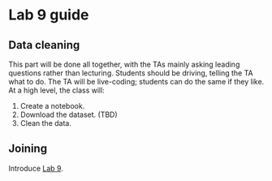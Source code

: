 # Lab 9 guide

## Data cleaning

This part will be done all together, with the TAs mainly asking leading questions rather than lecturing. Students should be driving, telling the TA what to do. The TA will be live-coding; students can do the same if they like. At a high level, the class will:

1. Create a notebook.
1. Download the dataset. (TBD)
1. Clean the data.

## Joining

Introduce [Lab 9](lab_9.ipynb).
